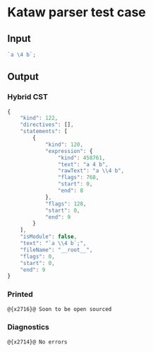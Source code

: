 # Kataw parser test case

## Input

`````js
`a \4 b`;
`````

## Output

### Hybrid CST

```javascript
{
    "kind": 122,
    "directives": [],
    "statements": [
        {
            "kind": 120,
            "expression": {
                "kind": 458761,
                "text": "a 4 b",
                "rawText": "a \\4 b",
                "flags": 768,
                "start": 0,
                "end": 8
            },
            "flags": 128,
            "start": 0,
            "end": 9
        }
    ],
    "isModule": false,
    "text": "`a \\4 b`;",
    "fileName": "__root__",
    "flags": 0,
    "start": 0,
    "end": 9
}
```

### Printed

```javascript
@{x2716}@ Soon to be open sourced
```

### Diagnostics

```javascript
@{x2714}@ No errors
```

